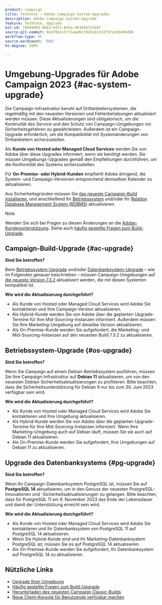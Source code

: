 ```yaml
---
product: campaign
title: Technote – Adobe Campaign-System-Upgrades
description: Adobe Campaign-System-Upgrade
feature: Technote, Upgrade
exl-id: 78949d94-60b3-44f1-8e5a-d61b5b723e87
source-git-commit: 0ed70b3c57714ad6c3926181334f57ed3b409d98
workflow-type: ht
source-wordcount: '502'
ht-degree: 100%

---
```


# Umgebung-Upgrades für Adobe Campaign 2023 {#ac-system-upgrade}

Die Campaign-Infrastruktur beruht auf Drittanbietersystemen, die regelmäßig mit den neuesten Versionen und Fehlerbehebungen aktualisiert werden müssen. Diese Aktualisierungen sind obligatorisch, um die Kontinuität des Service und den Schutz von Campaign-Umgebungen vor Sicherheitsgefahren zu gewährleisten. Außerdem ist ein Campaign-Upgrade erforderlich, um die Kompatibilität mit Systemänderungen von Drittanbietern sicherzustellen.

Als **Kunde von Hosted oder Managed Cloud Services** werden Sie von Adobe über diese Upgrades informiert, wenn sie benötigt werden. Sie müssen Umgebungs-Upgrades gemäß den Empfehlungen durchführen, um die Konformität des Systems sicherzustellen.

Für **On-Premise- oder Hybrid-Kunden** empfiehlt Adobe dringend, die System- und Campaign-Versionen entsprechend demselben Kalender zu aktualisieren.

Aus Sicherheitsgründen müssen Sie [das neueste Campaign-Build installieren](#ac-upgrade), und anschließend Ihr [Betriebssystem](#os-upgrade) und/oder Ihr [Relation Database Management System (RDBMS)](#pg-upgrade) aktualisieren.

>[!NOTE]
>
>Wenden Sie sich bei Fragen zu diesen Änderungen an die [Adobe-Kundenunterstützung](https://helpx.adobe.com/de/enterprise/admin-guide.html/enterprise/using/support-for-experience-cloud.ug.html). Siehe auch [häufig gestellte Fragen zum Build-Upgrade](../../platform/using/faq-build-upgrade.md).
>

## Campaign-Build-Upgrade {#ac-upgrade}

**Sind Sie betroffen?**

Beim [Betriebssystem-Upgrade](#os-upgrade) und/oder [Datenbanksystem-Upgrade](#pg-upgrade) – wie im Folgenden genauer beschrieben – müssen Campaign-Umgebungen auf [die neueste Version 7.3.2](../../rn/using/latest-release.md#release-7-3-2) aktualisiert werden, die mit diesen Systemen kompatibel ist.

**Wie wird die Aktualisierung durchgeführt?**

* Als Kunde von Hosted oder Managed Cloud Services wird Adobe Sie kontaktieren und Ihre Campaign-Version aktualisieren.
* Als Hybrid-Kunde werden Sie von Adobe über die geplanten Upgrade-Termine für Ihre Mid-Sourcing-Instanzen informiert. Außerdem müssen Sie Ihre Marketing-Umgebung auf dieselbe Version aktualisieren.
* Als On-Premise-Kunde werden Sie aufgefordert, die Marketing- und Mid-Sourcing-Instanzen auf den neuesten Build 7.3.2 zu aktualisieren.


## Betriebssystem-Upgrade {#os-upgrade}

**Sind Sie betroffen?**

Wenn Sie Campaign auf einem Debian-Betriebssystem ausführen, müssen Sie Ihre Campaign-Infrastruktur auf **Debian 11** aktualisieren, um von den neuesten Debian-Sicherheitsaktualisierungen zu profitieren. Bitte beachten, dass die Sicherheitsunterstützung für Debian 9 nur bis zum 30. Juni 2023 verfügbar sein wird.

**Wie wird die Aktualisierung durchgeführt?**

* Als Kunde von Hosted oder Managed Cloud Services wird Adobe Sie kontaktieren und Ihre Umgebung aktualisieren.
* Als Hybrid-Kunde werden Sie von Adobe über die geplanten Upgrade-Termine für Ihre Mid-Sourcing-Instanzen informiert. Wenn Ihre Marketing-Umgebung auch auf Debian läuft, müssen Sie sie auch auf Debian 11 aktualisieren.
* Als On-Premise-Kunde werden Sie aufgefordert, Ihre Umgebungen auf Debian 11 zu aktualisieren.

## Upgrade des Datenbanksystems {#pg-upgrade}

**Sind Sie betroffen?**

Wenn Ihr Campaign-Datenbanksystem PostgreSQL ist, müssen Sie auf **PostgreSQL 14** aktualisieren, um in den Genuss der neuesten PostgreSQL-Innovationen und -Sicherheitsaktualisierungen zu gelangen. Bitte beachten, dass für PostgreSQL 11 am 9. November 2023 das Ende der Lebensdauer und damit der Unterstützung erreicht sein wird.

**Wie wird die Aktualisierung durchgeführt?**

* Als Kunde von Hosted oder Managed Cloud Services wird Adobe Sie kontaktieren und Ihr Datenbanksystem von PostgreSQL 11 auf PostgreSQL 14 aktualisieren.
* Wenn Sie Hybrid-Kunde sind und Ihr Marketing-Datenbanksystem PostgreSQL ist, müssen Sie es auf PostgreSQL 14 aktualisieren.
* Als On-Premise-Kunde werden Sie aufgefordert, Ihr Datenbanksystem auf PostgreSQL 14 zu aktualisieren.


## Nützliche Links

* [Upgrade Ihrer Umgebung](../../production/using/build-upgrade.md)
* [Häufig gestellte Fragen zum Build-Upgrade](../../platform/using/faq-build-upgrade.md)
* [Herunterladen des neuesten Campaign Classic-Builds](https://experience.adobe.com/#/downloads/content/software-distribution/de/campaign.html)
* [Neue Client-Konsole für Benutzende verfügbar machen](../../installation/using/client-console-availability-for-windows.md)
